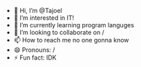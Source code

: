 - 👋 Hi, I’m @Tajoel
- 👀 I’m interested in IT!
- 🌱 I’m currently learning program languges
- 💞️ I’m looking to collaborate on /
- 📫 How to reach me no one gonna know
- 😄 Pronouns: /
- ⚡ Fun fact: IDK

<!---
Tajoel/Tajoel is a ✨ special ✨ repository because its `README.md` (this file) appears on your GitHub profile.
You can click the Preview link to take a look at your changes.
--->
